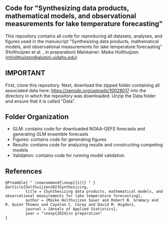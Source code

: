 ## Code for "Synthesizing data products, mathematical models, and observational measurements for lake temperature forecasting"

This repository contains all code for reproducing all datasets, analyses, and figures used in the manuscript "Synthesizing data products, mathematical models, and observational measurements for lake temperature forecasting" (Holthuijzen et al. , in preparation)
Maintainer: Maike Holthuijzen (mholthuijzen@alumni.uidaho.edu)

## IMPORTANT
First, clone this repository. Next, download the zipped folder containing all associated data here: https://zenodo.org/uploads/10028017 into the directory in which the repository was downloaded. Unzip the Data folder and ensure that it is called "Data".

## Folder Organization
* GLM: contains code for downloaded NOAA-GEFS forecasts and generating GLM ensemble forecasts
* Figures: contains code for generating figures
* Results: contains code for analyzing results and constructing competing models
* Validation: contains code for running model validation

## References
```
@Preamble{ " \newcommand{\noop}[1]{} " }
@article{holthuijzen2023Synthesizing,
         title = {Synthesizing data products, mathematical models, and observational measurements for lake temperature forecasting}, 
         author = {Maike Holthuijzen Sauer and Robert B. Gramacy and R. Quinn Thomas and Cayelan C. Carey and David M. Higdon},
         journal = {Annals of Applied Statistics},
         year = "\noop{2024}in preparation"
}
```